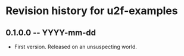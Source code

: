 # Revision history for u2f-examples

## 0.1.0.0  -- YYYY-mm-dd

* First version. Released on an unsuspecting world.
